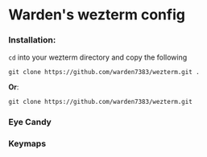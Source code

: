 # Warden's wezterm config
### Installation:
`cd` into your wezterm directory and copy the following
```
git clone https://github.com/warden7383/wezterm.git .
```
__Or__:
```
git clone https://github.com/warden7383/wezterm.git
```
### Eye Candy

### Keymaps
